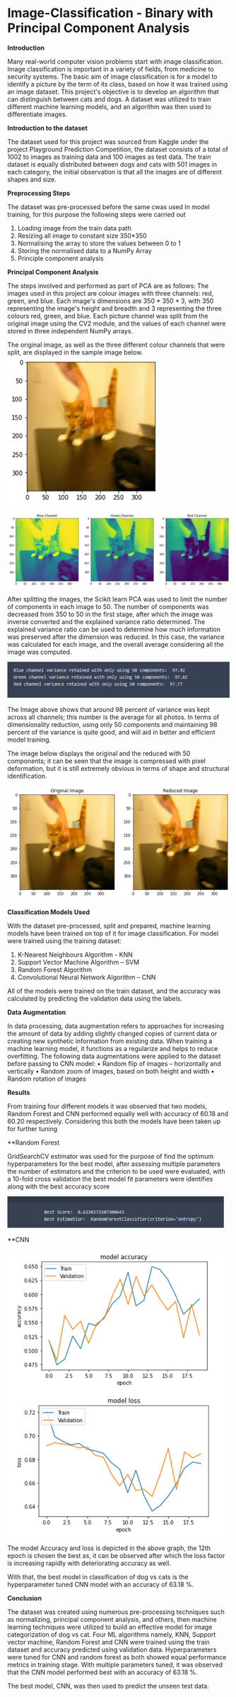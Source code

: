 # Image-Classification - Binary with Principal Component Analysis

**Introduction**

Many real-world computer vision problems start with image classification. Image classification is important in a variety of fields, from medicine to security systems. The basic aim of image classification is for a model to identify a picture by the term of its class, based on how it was trained using an image dataset.
This project's objective is to develop an algorithm that can distinguish between cats and dogs. A dataset was utilized to train different machine learning models, and an algorithm was then used to differentiate images.


**Introduction to the dataset**

The dataset used for this project was sourced from Kaggle under the project Playground Prediction Competition, the dataset consists of a total of 1002 to images as training data and 100 images as test data.
The train dataset is equally distributed between dogs and cats with 501 images in each category, the initial observation is that all the images are of different shapes and size.

**Preprocessing Steps**

The dataset was pre-processed before the same cwas used In model training, for this purpose the following steps were carried out
1. Loading image from the train data path
2. Resizing all image to constant size 350*350
3. Normalising the array to store the values between 0 to 1
4. Storing the normalised data to a NumPy Array
5. Principle component analysis

**Principal Component Analysis**

The steps involved and performed as part of PCA are as follows:
The images used in this project are colour images with three channels: red, green, and blue. Each image's dimensions are 350 * 350 * 3, with 350 representing the image's height and breadth and 3 representing the three colours red, green, and blue.
Each picture channel was split from the original image using the CV2 module, and the values of each channel were stored in three independent NumPy arrays.

The original image, as well as the three different colour channels that were split, are displayed in the sample image below.
![](Images/Image1.png)

![](Images/Image2.png)

After splitting the images, the Scikit learn PCA was used to limit the number of components in each image to 50. The number of components was decreased from 350 to 50 in the first stage, after which the image was inverse converted and the explained variance ratio determined.
The explained variance ratio can be used to determine how much information was preserved after the dimension was reduced.
In this case, the variance was calculated for each image, and the overall average considering all the image was computed.

![](Images/Image3.png)

The Image above shows that around 98 percent of variance was kept across all channels; this number is the average for all photos.
In terms of dimensionality reduction, using only 50 components and maintaining 98 percent of the variance is quite good, and will aid in better and efficient model training.

The image below displays the original and the reduced with 50 components; it can be seen that the image is compressed with pixel deformation, but it is still extremely obvious in terms of shape and structural identification.

![](Images/Image4.png)

**Classification Models Used**

With the dataset pre-processed, split and prepared, machine learning models have been trained on top of it for image classification.
For model were trained using the training dataset:
1.	K-Nearest Neighbours Algorithm - KNN 
2.	Support Vector Machine Algorithm – SVM
3.	Random Forest Algorithm
4.	Convolutional Neural Network Algorithm – CNN

All of the models were trained on the train dataset, and the accuracy was calculated by predicting the validation data using the labels.


**Data Augmentation**

In data processing, data augmentation refers to approaches for increasing the amount of data by adding slightly changed copies of current data or creating new synthetic information from existing data. When training a machine learning model, it functions as a regularize and helps to reduce overfitting.
The following data augmentations were applied to the dataset before passing to CNN model:
•	Random flip of images – horizontally and vertically
•	Random zoom of images, based on both height and width
•	Random rotation of images 

**Results**

From training four different models it was observed that two models, Random Forest and CNN performed equally well with accuracy of 60.18 and 60.20 respectively. Considering this both the models have been taken up for further tuning

**Random Forest

GridSearchCV estimator was used for the purpose of find the optimum hyperparameters for the best model, after assessing multiple parameters the number of estimators and the criterion to be used were evaluated, with a 10-fold cross validation the best model fit parameters were identifies along with the best accuracy score

![](Images/Image6.png)

**CNN

![](Images/Image5.png)

The model Accuracy and loss is depicted in the above graph, the 12th epoch is chosen the best as, it can be observed after which the loss factor is increasing rapidly with deteriorating accuracy as well. 

With that, the best model in classification of dog vs cats is the hyperparameter tuned CNN model with an accuracy of 63.18 %.

**Conclusion**

The dataset was created using numerous pre-processing techniques such as normalizing, principal component analysis, and others, then machine learning techniques were utilized to build an effective model for image categorization of dog vs cat.
Four ML algorithms namely, KNN, Support vector machine, Random Forest and CNN were trained using the train dataset and accuracy predicted using validation data.
Hyperparameters were tuned for CNN and random forest as both showed equal performance metrics in training stage.
With multiple parameters tuned, it was observed that the CNN model performed best with an accuracy of 63.18 %.

The best model, CNN, was then used to predict the unseen test data.

